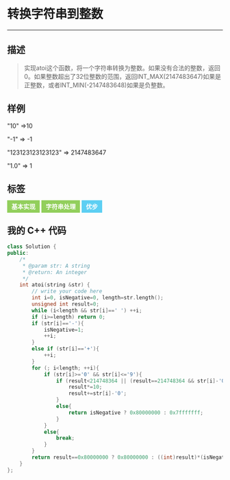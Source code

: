 # 转换字符串到整数

------

## 描述

> 实现atoi这个函数，将一个字符串转换为整数。如果没有合法的整数，返回0。如果整数超出了32位整数的范围，返回INT_MAX(2147483647)如果是正整数，或者INT_MIN(-2147483648)如果是负整数。

## 样例

"10" =>10

"-1" => -1

"123123123123123" => 2147483647

"1.0" => 1

## 标签

<span style="background-color:#92cf5c;color:#fff;font-weight:bold;padding:6px 10px;">基本实现</span> <span style="background-color:#92cf5c;color:#fff;font-weight:bold;padding:6px 10px;">字符串处理</span> <span style="background-color:#5dcff3;color:#fff;font-weight:bold;padding:6px 10px;">优步</span>

## 我的 C++ 代码

```cpp
class Solution {
public:
    /*
     * @param str: A string
     * @return: An integer
     */
    int atoi(string &str) {
        // write your code here
        int i=0, isNegative=0, length=str.length();
    	unsigned int result=0;
    	while (i<length && str[i]==' ') ++i;
    	if (i>=length) return 0;
    	if (str[i]=='-'){
    		isNegative=1;
    		++i;
    	}
    	else if (str[i]=='+'){
    		++i;
    	}
    	for (; i<length; ++i){
    		if (str[i]>='0' && str[i]<='9'){
    			if (result<214748364 || (result==214748364 && str[i]-'0'-isNegative<=7)){
    				result*=10;
    				result+=str[i]-'0';
    			}
    			else{
    				return isNegative ? 0x80000000 : 0x7fffffff;
    			}
    		}
    		else{
    			break;
    		}
    	}
    	return result==0x80000000 ? 0x80000000 : ((int)result)*(isNegative ? -1 : 1);
    }
};
```

